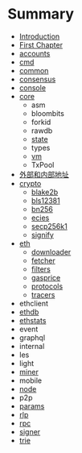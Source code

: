 # Summary

* [Introduction](README.md)
* [First Chapter](chapter1.md)
* [accounts](accounts.md)
* [cmd](cmd.md)
* [common](common.md)
* [consensus](consensus.md)
* [console](console.md)
* [core](core.md)
  * asm
  * bloombits
  * forkid
  * rawdb
  * [state](core/state.md)
  * types
  * [vm](core/vm.md)
  * TxPool
* [外部和内部地址](wai-bu-he-nei-bu-di-zhi.md)
* [crypto](crypto.md)
  * [blake2b](crypto/blake2b.md)
  * [bls12381](crypto/bls12381.md)
  * [bn256](crypto/bn256.md)
  * [ecies](crypto/ecies.md)
  * [secp256k1](crypto/secp256k1.md)
  * [signify](crypto/signify.md)
* [eth](eth.md)
  * [downloader](eth/downloader.md)
  * [fetcher](eth/fetcher.md)
  * [filters](eth/filters.md)
  * [gasprice](eth/gasprice.md)
  * [protocols](eth/protocols.md)
  * [tracers](eth/tracers.md)
* ethclient
* [ethdb](ethdb.md)
* [ethstats](ethstats.md)
* event
* graphql
* internal
* les
* light
* [miner](miner.md)
* mobile
* [node](node.md)
* p2p
* [params](params.md)
* [rlp](rlp.md)
* [rpc](rpc.md)
* [signer](signer.md)
* [trie](trie.md)

